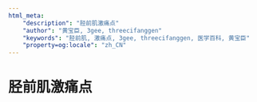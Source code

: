```yaml
---
html_meta:
    "description": "胫前肌激痛点"
    "author": "黄宝臣, 3gee, threecifanggen"
    "keywords": "胫前肌, 激痛点, 3gee, threecifanggen, 医学百科, 黄宝臣"
    "property=og:locale": "zh_CN"
---
```

# 胫前肌激痛点